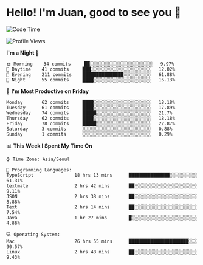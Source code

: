 # Hello! I'm Juan, good to see you 👋

<!--
**Y-k-Y/Y-k-Y** is a ✨ _special_ ✨ repository because its `README.md` (this file) appears on your GitHub profile.

Here are some ideas to get you started:

- 🔭 I’m currently working on ...
- 🌱 I’m currently learning ...
- 👯 I’m looking to collaborate on ...
- 🤔 I’m looking for help with ...
- 💬 Ask me about ...
- 📫 How to reach me: ...
- 😄 Pronouns: ...
- ⚡ Fun fact: ...
-->
<!--
![Profile views](https://gpvc.arturio.dev/Y-k-Y)

[![Omid Nikrah StackOverflow](https://github-readme-stackoverflow.vercel.app/?userID=9517076)](https://stackoverflow.com/users/9517076/i-have-10-fingers)
-->

<!--START_SECTION:waka-->
![Code Time](http://img.shields.io/badge/Code%20Time-417%20hrs%2030%20mins-blue)

![Profile Views](http://img.shields.io/badge/Profile%20Views-0-blue)

**I'm a Night 🦉** 

```text
🌞 Morning    34 commits     ██░░░░░░░░░░░░░░░░░░░░░░░   9.97% 
🌆 Daytime    41 commits     ███░░░░░░░░░░░░░░░░░░░░░░   12.02% 
🌃 Evening    211 commits    ███████████████░░░░░░░░░░   61.88% 
🌙 Night      55 commits     ████░░░░░░░░░░░░░░░░░░░░░   16.13%

```
📅 **I'm Most Productive on Friday** 

```text
Monday       62 commits     ████░░░░░░░░░░░░░░░░░░░░░   18.18% 
Tuesday      61 commits     ████░░░░░░░░░░░░░░░░░░░░░   17.89% 
Wednesday    74 commits     █████░░░░░░░░░░░░░░░░░░░░   21.7% 
Thursday     62 commits     ████░░░░░░░░░░░░░░░░░░░░░   18.18% 
Friday       78 commits     █████░░░░░░░░░░░░░░░░░░░░   22.87% 
Saturday     3 commits      ░░░░░░░░░░░░░░░░░░░░░░░░░   0.88% 
Sunday       1 commits      ░░░░░░░░░░░░░░░░░░░░░░░░░   0.29%

```


📊 **This Week I Spent My Time On** 

```text
⌚︎ Time Zone: Asia/Seoul

💬 Programming Languages: 
TypeScript               18 hrs 13 mins      ███████████████░░░░░░░░░░   61.31% 
textmate                 2 hrs 42 mins       ██░░░░░░░░░░░░░░░░░░░░░░░   9.11% 
JSON                     2 hrs 38 mins       ██░░░░░░░░░░░░░░░░░░░░░░░   8.88% 
Text                     2 hrs 14 mins       ██░░░░░░░░░░░░░░░░░░░░░░░   7.54% 
Java                     1 hr 27 mins        █░░░░░░░░░░░░░░░░░░░░░░░░   4.88%

💻 Operating System: 
Mac                      26 hrs 55 mins      ██████████████████████░░░   90.57% 
Linux                    2 hrs 48 mins       ██░░░░░░░░░░░░░░░░░░░░░░░   9.43%

```


<!--END_SECTION:waka-->
